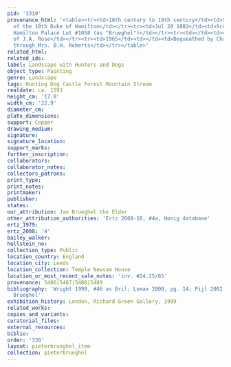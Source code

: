 ```yaml
---
pid: '3319'
provenance_html: '<table><tr><td>18th century to 19th century</td><td>Scotland</td><td>Collection
  of the 10th Duke of Hamilton</td></tr><tr><td>Jul 20 1882</td><td>Scotland Hamilton</td><td>Sale
  Hamilton Palace Lot #1058 (as "Brueghel")</td></tr><tr><td></td><td></td><td>Collection
  of J.A. Rose</td></tr><tr><td>1965</td><td></td><td>Bequeathed by Charles Roberts
  through Mrs. B.H. Roberts</td></tr></table>'
related_html:
related_ids:
label: Landscape with Hunters and Dogs
object_type: Painting
genre: Landscape
tags: Hunting Dog Castle Forest Mountain Stream
realdate: ca. 1593
height_cm: '17.8'
width_cm: '22.9'
diameter_cm:
plate_dimensions:
support: Copper
drawing_medium:
signature:
signature_location:
support_marks:
further_inscription:
collaborators:
collaborator_notes:
collectors_patrons:
print_type:
print_notes:
printmaker:
publisher:
states:
our_attribution: Jan Brueghel the Elder
other_attribution_authorities: 'Ertz 2008-10, #4a, Honig database'
ertz_1979:
ertz_2008: '4'
bailey_walker:
hollstein_no:
collection_type: Public
location_country: England
location_city: Leeds
location_collection: Temple Newsam House
location_or_most_recent_sale_notes: 'inv. #24.25/65'
provenance: 5486|5487|5488|5489
bibliography: 'Wright 1999, #46 as Bril; Lomax 2000, pg. 14; Pijl 2002, 276-77, as
  Brueghel'
exhibition_history: London, Richard Green Gallery, 1999
related_works:
copies_and_variants:
curatorial_files:
external_resources:
biblio:
order: '330'
layout: pieterbrueghel_item
collection: pieterbrueghel
---
```

